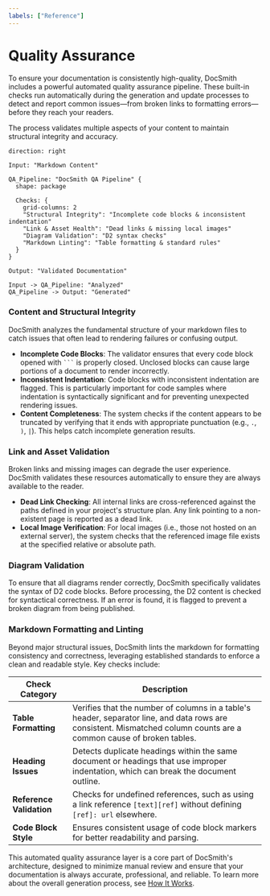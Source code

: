 ```yaml
---
labels: ["Reference"]
---
```


# Quality Assurance

To ensure your documentation is consistently high-quality, DocSmith includes a powerful automated quality assurance pipeline. These built-in checks run automatically during the generation and update processes to detect and report common issues—from broken links to formatting errors—before they reach your readers.

The process validates multiple aspects of your content to maintain structural integrity and accuracy.

```d2
direction: right

Input: "Markdown Content"

QA_Pipeline: "DocSmith QA Pipeline" {
  shape: package
  
  Checks: {
    grid-columns: 2
    "Structural Integrity": "Incomplete code blocks & inconsistent indentation"
    "Link & Asset Health": "Dead links & missing local images"
    "Diagram Validation": "D2 syntax checks"
    "Markdown Linting": "Table formatting & standard rules"
  }
}

Output: "Validated Documentation"

Input -> QA_Pipeline: "Analyzed"
QA_Pipeline -> Output: "Generated"
```

### Content and Structural Integrity

DocSmith analyzes the fundamental structure of your markdown files to catch issues that often lead to rendering failures or confusing output.

- **Incomplete Code Blocks**: The validator ensures that every code block opened with ` ``` ` is properly closed. Unclosed blocks can cause large portions of a document to render incorrectly.
- **Inconsistent Indentation**: Code blocks with inconsistent indentation are flagged. This is particularly important for code samples where indentation is syntactically significant and for preventing unexpected rendering issues.
- **Content Completeness**: The system checks if the content appears to be truncated by verifying that it ends with appropriate punctuation (e.g., `.`, `)`, `|`). This helps catch incomplete generation results.

### Link and Asset Validation

Broken links and missing images can degrade the user experience. DocSmith validates these resources automatically to ensure they are always available to the reader.

- **Dead Link Checking**: All internal links are cross-referenced against the paths defined in your project's structure plan. Any link pointing to a non-existent page is reported as a dead link.
- **Local Image Verification**: For local images (i.e., those not hosted on an external server), the system checks that the referenced image file exists at the specified relative or absolute path.

### Diagram Validation

To ensure that all diagrams render correctly, DocSmith specifically validates the syntax of D2 code blocks. Before processing, the D2 content is checked for syntactical correctness. If an error is found, it is flagged to prevent a broken diagram from being published.

### Markdown Formatting and Linting

Beyond major structural issues, DocSmith lints the markdown for formatting consistency and correctness, leveraging established standards to enforce a clean and readable style. Key checks include:

| Check Category | Description |
|---|---|
| **Table Formatting** | Verifies that the number of columns in a table's header, separator line, and data rows are consistent. Mismatched column counts are a common cause of broken tables. |
| **Heading Issues** | Detects duplicate headings within the same document or headings that use improper indentation, which can break the document outline. |
| **Reference Validation** | Checks for undefined references, such as using a link reference `[text][ref]` without defining `[ref]: url` elsewhere. |
| **Code Block Style** | Ensures consistent usage of code block markers for better readability and parsing. |

This automated quality assurance layer is a core part of DocSmith's architecture, designed to minimize manual review and ensure that your documentation is always accurate, professional, and reliable. To learn more about the overall generation process, see [How It Works](./advanced-how-it-works.md).